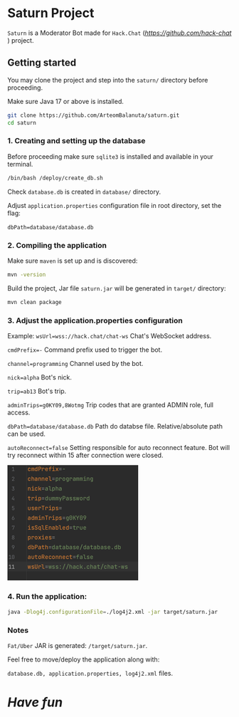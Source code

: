 # Saturn Project

`Saturn` is a Moderator Bot made for `Hack.Chat` (_https://github.com/hack-chat_ ) project. 

## Getting started

You may clone the project and step into the `saturn/` directory before proceeding.

Make sure Java 17 or above is installed.
```bash
git clone https://github.com/ArteomBalanuta/saturn.git
cd saturn
```

### 1. Creating and setting up the database
Before proceeding make sure `sqlite3` is installed and available in your terminal.
```bash
/bin/bash /deploy/create_db.sh
```
Check `database.db` is created in `database/` directory.

Adjust `application.properties` configuration file in root directory, set the flag:

`dbPath=database/database.db`

### 2. Compiling the application
Make sure `maven` is set up and is discovered:
```bash
mvn -version
```

Build the project, Jar file `saturn.jar` will be generated in `target/` directory:
```bash
mvn clean package
```

### 3. Adjust the application.properties configuration

Example:
`wsUrl=wss://hack.chat/chat-ws` Chat's WebSocket address.

`cmdPrefix=-` Command prefix used to trigger the bot.

`channel=programming` Channel used by the bot.

`nick=alpha` Bot's nick.

`trip=ab13` Bot's trip.

`adminTrips=g0KY09,8Wotmg` Trip codes that are granted ADMIN role, full access.

`dbPath=database/database.db` Path do databse file. Relative/absolute path can be used.

`autoReconnect=false` Setting responsible for auto reconnect feature. Bot will try reconnect within 15 after connection were closed.


![example](./readme/configuration_example.png)


### 4. Run the application:

```bash
java -Dlog4j.configurationFile=./log4j2.xml -jar target/saturn.jar
```

### Notes

`Fat/Uber` JAR is generated: `/target/saturn.jar`. 

Feel free to move/deploy the application along with: 

`database.db, application.properties, log4j2.xml` files.



# _Have fun_
